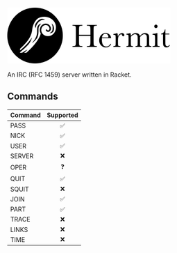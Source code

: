 ![Alt text](./logo.svg)

An IRC (RFC 1459) server written in Racket.

## Commands

| Command  | Supported |
| -------- | :-------: |
| PASS     | ✅ |
| NICK     | ✅ |
| USER     | ✅ |
| SERVER   | ❌ |
| OPER     | ❓ |
| QUIT     | ✅ |
| SQUIT    | ❌ |
| JOIN     | ✅ |
| PART     | ✅ |
| TRACE    | ❌ |
| LINKS    | ❌ |
| TIME     | ❌ |

